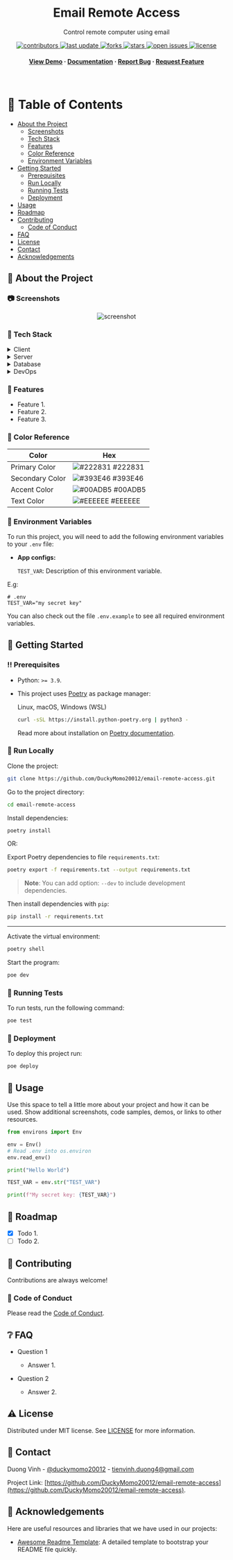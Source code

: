 <div align="center">

  <h1>Email Remote Access</h1>

  <p>
    Control remote computer using email
  </p>

<!-- Badges -->
<p>
  <a href="https://github.com/DuckyMomo20012/email-remote-access/graphs/contributors">
    <img src="https://badgen.cyclic.app/github/contributors/DuckyMomo20012/email-remote-access" alt="contributors" />
  </a>
  <a href="">
    <img src="https://badgen.cyclic.app/github/last-commit/DuckyMomo20012/email-remote-access/main" alt="last update" />
  </a>
  <a href="https://github.com/DuckyMomo20012/email-remote-access/network/members">
    <img src="https://badgen.cyclic.app/github/forks/DuckyMomo20012/email-remote-access" alt="forks" />
  </a>
  <a href="https://github.com/DuckyMomo20012/email-remote-access/stargazers">
    <img src="https://badgen.cyclic.app/github/stars/DuckyMomo20012/email-remote-access" alt="stars" />
  </a>
  <a href="https://github.com/DuckyMomo20012/email-remote-access/issues/">
    <img src="https://badgen.cyclic.app/github/issues/DuckyMomo20012/email-remote-access" alt="open issues" />
  </a>
  <a href="https://github.com/DuckyMomo20012/email-remote-access/blob/main/LICENSE">
    <img src="https://badgen.cyclic.app/github/license/DuckyMomo20012/email-remote-access" alt="license" />
  </a>
</p>

<h4>
    <a href="https://github.com/DuckyMomo20012/email-remote-access/">View Demo</a>
  <span> · </span>
    <a href="https://github.com/DuckyMomo20012/email-remote-access">Documentation</a>
  <span> · </span>
    <a href="https://github.com/DuckyMomo20012/email-remote-access/issues/">Report Bug</a>
  <span> · </span>
    <a href="https://github.com/DuckyMomo20012/email-remote-access/issues/">Request Feature</a>
  </h4>
</div>

<br />

<!-- Table of Contents -->

# :notebook_with_decorative_cover: Table of Contents

- [About the Project](#star2-about-the-project)
  - [Screenshots](#camera-screenshots)
  - [Tech Stack](#space_invader-tech-stack)
  - [Features](#dart-features)
  - [Color Reference](#art-color-reference)
  - [Environment Variables](#key-environment-variables)
- [Getting Started](#toolbox-getting-started)
  - [Prerequisites](#bangbang-prerequisites)
  - [Run Locally](#running-run-locally)
  - [Running Tests](#test_tube-running-tests)
  - [Deployment](#triangular_flag_on_post-deployment)
- [Usage](#eyes-usage)
- [Roadmap](#compass-roadmap)
- [Contributing](#wave-contributing)
  - [Code of Conduct](#scroll-code-of-conduct)
- [FAQ](#grey_question-faq)
- [License](#warning-license)
- [Contact](#handshake-contact)
- [Acknowledgements](#gem-acknowledgements)

<!-- About the Project -->

## :star2: About the Project

<!-- Screenshots -->

### :camera: Screenshots

<div align="center">
  <img src="https://placehold.co/600x400?text=Your+Screenshot+here" alt="screenshot" />
</div>

<!-- TechStack -->

### :space_invader: Tech Stack

<details>
  <summary>Client</summary>
  <ul>
    <li><a href="https://www.python.org/">Python</a></li>
  </ul>
</details>

<details>
  <summary>Server</summary>
  <ul>
    <li><a href="https://www.typescriptlang.org/">Typescript</a></li>
    <li><a href="https://expressjs.com/">Express.js</a></li>
    <li><a href="https://go.dev/">Golang</a></li>
    <li><a href="https://nestjs.com/">Nest.js</a></li>
    <li><a href="https://socket.io/">SocketIO</a></li>
    <li><a href="https://www.prisma.io/">Prisma</a></li>
    <li><a href="https://www.apollographql.com/">Apollo</a></li>
    <li><a href="https://graphql.org/">GraphQL</a></li>
  </ul>
</details>

<details>
<summary>Database</summary>
  <ul>
    <li><a href="https://www.mysql.com/">MySQL</a></li>
    <li><a href="https://www.postgresql.org/">PostgreSQL</a></li>
    <li><a href="https://redis.io/">Redis</a></li>
    <li><a href="https://neo4j.com/">Neo4j</a></li>
    <li><a href="https://www.mongodb.com/">MongoDB</a></li>
  </ul>
</details>

<details>
<summary>DevOps</summary>
  <ul>
    <li><a href="https://www.docker.com/">Docker</a></li>
    <li><a href="https://www.jenkins.io/">Jenkins</a></li>
    <li><a href="https://circleci.com/">CircleCLI</a></li>
  </ul>
</details>

<!-- Features -->

### :dart: Features

- Feature 1.
- Feature 2.
- Feature 3.

<!-- Color Reference -->

### :art: Color Reference

| Color           | Hex                                                              |
| --------------- | ---------------------------------------------------------------- |
| Primary Color   | ![#222831](https://placehold.jp/222831/222831/10x10.png) #222831 |
| Secondary Color | ![#393E46](https://placehold.jp/393E46/393E46/10x10.png) #393E46 |
| Accent Color    | ![#00ADB5](https://placehold.jp/00ADB5/00ADB5/10x10.png) #00ADB5 |
| Text Color      | ![#EEEEEE](https://placehold.jp/EEEEEE/EEEEEE/10x10.png) #EEEEEE |

<!-- Env Variables -->

### :key: Environment Variables

To run this project, you will need to add the following environment variables to
your `.env` file:

- **App configs:**

  `TEST_VAR`: Description of this environment variable.

E.g:

```
# .env
TEST_VAR="my secret key"
```

You can also check out the file `.env.example` to see all required environment
variables.

<!-- Getting Started -->

## :toolbox: Getting Started

<!-- Prerequisites -->

### :bangbang: Prerequisites

- Python: `>= 3.9`.

- This project uses [Poetry](https://python-poetry.org/) as package manager:

  Linux, macOS, Windows (WSL)

  ```bash
  curl -sSL https://install.python-poetry.org | python3 -
  ```

  Read more about installation on
  [Poetry documentation](https://python-poetry.org/docs/master/#installation).

<!-- Run Locally -->

### :running: Run Locally

Clone the project:

```bash
git clone https://github.com/DuckyMomo20012/email-remote-access.git
```

Go to the project directory:

```bash
cd email-remote-access
```

Install dependencies:

```bash
poetry install
```

OR:

Export Poetry dependencies to file `requirements.txt`:

```bash
poetry export -f requirements.txt --output requirements.txt
```

> **Note**: You can add option: `--dev` to include development dependencies.

Then install dependencies with `pip`:

```bash
pip install -r requirements.txt
```

---

Activate the virtual environment:

```bash
poetry shell
```

Start the program:

```bash
poe dev
```

<!-- Running Tests -->

### :test_tube: Running Tests

To run tests, run the following command:

```bash
poe test
```

<!-- Deployment -->

### :triangular_flag_on_post: Deployment

To deploy this project run:

```bash
poe deploy
```

<!-- Usage -->

## :eyes: Usage

Use this space to tell a little more about your project and how it can be used.
Show additional screenshots, code samples, demos, or links to other resources.

```python
from environs import Env

env = Env()
# Read .env into os.environ
env.read_env()

print("Hello World")

TEST_VAR = env.str("TEST_VAR")

print(f"My secret key: {TEST_VAR}")
```

<!-- Roadmap -->

## :compass: Roadmap

- [x] Todo 1.
- [ ] Todo 2.

<!-- Contributing -->

## :wave: Contributing

Contributions are always welcome!

<!-- Code of Conduct -->

### :scroll: Code of Conduct

Please read the
[Code of Conduct](https://github.com/DuckyMomo20012/email-remote-access/blob/main/CODE_OF_CONDUCT.md).

<!-- FAQ -->

## :grey_question: FAQ

- Question 1

  - Answer 1.

- Question 2

  - Answer 2.

<!-- License -->

## :warning: License

Distributed under MIT license. See
[LICENSE](https://github.com/DuckyMomo20012/email-remote-access/blob/main/LICENSE)
for more information.

<!-- Contact -->

## :handshake: Contact

Duong Vinh - [@duckymomo20012](https://twitter.com/duckymomo20012) -
tienvinh.duong4@gmail.com

Project Link:
[https://github.com/DuckyMomo20012/email-remote-access](https://github.com/DuckyMomo20012/email-remote-access).

<!-- Acknowledgments -->

## :gem: Acknowledgements

Here are useful resources and libraries that we have used in our projects:

- [Awesome Readme Template](https://github.com/Louis3797/awesome-readme-template):
  A detailed template to bootstrap your README file quickly.
